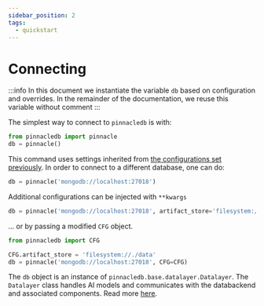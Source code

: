 ```yaml
---
sidebar_position: 2
tags:
  - quickstart
---
```


# Connecting

:::info
In this document we instantiate the variable `db` based on configuration and overrides.
In the remainder of the documentation, we reuse this variable without comment
:::

The simplest way to connect to `pinnacledb` is with:

```python
from pinnacledb import pinnacle
db = pinnacle()
```

This command uses settings inherited from [the configurations set previously](./configuration.md).
In order to connect to a different database, one can do:

```python
db = pinnacle('mongodb://localhost:27018')
```

Additional configurations can be injected with `**kwargs`

```python
db = pinnacle('mongodb://localhost:27018', artifact_store='filesystem://./data')
```

... or by passing a modified `CFG` object.

```python
from pinnacledb import CFG

CFG.artifact_store = 'filesystem://./data'
db = pinnacle('mongodb://localhost:27018', CFG=CFG)
```

The `db` object is an instance of `pinnacledb.base.datalayer.Datalayer`.
The `Datalayer` class handles AI models and communicates with the databackend and associated components. Read more [here](../fundamentals/datalayer_overview.md).
